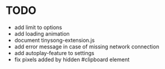 # TODO

* add limit to options
* add loading animation
* document tinysong-extension.js
* add error message in case of missing network connection
* add autoplay-feature to settings
* fix pixels added by hidden #clipboard element
